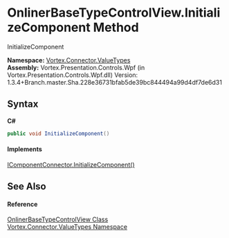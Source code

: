 # OnlinerBaseTypeControlView.InitializeComponent Method 
 

InitializeComponent

**Namespace:**&nbsp;<a href="N_Vortex_Connector_ValueTypes.md">Vortex.Connector.ValueTypes</a><br />**Assembly:**&nbsp;Vortex.Presentation.Controls.Wpf (in Vortex.Presentation.Controls.Wpf.dll) Version: 1.3.4+Branch.master.Sha.228e36731bfab5de39bc844494a99d4df7de6d31

## Syntax

**C#**<br />
``` C#
public void InitializeComponent()
```


#### Implements
<a href="https://docs.microsoft.com/dotnet/api/system.windows.markup.icomponentconnector.initializecomponent#System_Windows_Markup_IComponentConnector_InitializeComponent" target="_blank">IComponentConnector.InitializeComponent()</a><br />

## See Also


#### Reference
<a href="T_Vortex_Connector_ValueTypes_OnlinerBaseTypeControlView.md">OnlinerBaseTypeControlView Class</a><br /><a href="N_Vortex_Connector_ValueTypes.md">Vortex.Connector.ValueTypes Namespace</a><br />